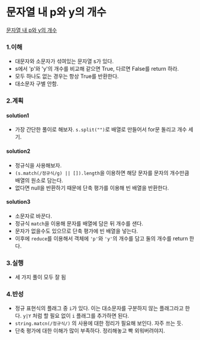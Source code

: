 # 문자열 내 p와 y의 개수

[문자열 내 p와 y의 개수](https://programmers.co.kr/learn/courses/30/lessons/12916)

### 1.이해

- 대문자와 소문자가 섞여있는 문자열 s가 있다.
- s에서 'p'와 'y'의 개수를 비교해 같으면 True, 다르면 False를 return 하라.
- 모두 하나도 없는 경우는 항상 True를 반환한다.
- 대소문자 구별 안함.

### 2.계획

#### solution1

- 가장 간단한 풀이로 해보자. `s.split("")`로 배열로 만들어서 for문 돌리고 개수 세기.

#### solution2

- 정규식을 사용해보자.
- `(s.match(/정규식/g) || []).length`을 이용하면 해당 문자를 문자의 개수만큼 배열의 원소로 담는다.
- 없다면 null을 반환하기 때문에 단축 평가를 이용해 빈 배열을 반환한다.

#### solution3

- 소문자로 바꾼다.
- 정규식 `match`을 이용해 문자를 배열에 담은 뒤 개수를 샌다.
- 문자가 없을수도 있으므로 단축 평가에 빈 배열을 넣는다.
- 이후에 `reduce`를 이용해서 객체에 `'p'`와 `'y'`의 개수를 담고 둘의 개수를 return 한다.

### 3.실행

- 세 가지 풀이 모두 잘 됨

### 4.반성

- 정규 표현식의 플래그 중 `i`가 있다. 이는 대소문자를 구분하지 않는 플래그라고 한다. `y|Y` 처럼 할 필요 없이 `i` 플래그를 추가하면 된다.
- `string.matcn(/정규식/)` 의 사용에 대한 정리가 필요해 보인다. 자주 쓰는 듯.
- 단축 평가에 대한 이해가 많이 부족하다. 정리해놓고 빡 외워버려야지.
